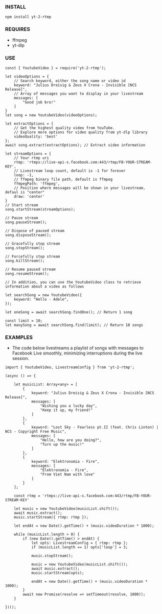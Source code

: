 ### INSTALL
```npm install yt-2-rtmp```

### REQUIRES
- ffmpeg
- yt-dlp

### USE
```
const { YoutubeVideo } = require('yt-2-rtmp');

let videoOptions = {
    // Search keyword, either the song name or video id
    keyword: "Julius Dreisig & Zeus X Crona - Invisible [NCS Release]", 
    // Array of messages you want to display in your livestream
    messages: [
        "Good job bro!"
    ]
}
let song = new YoutubeVideo(videoOptions);

let extractOptions = {
    // Get the highest quality video from YouTube. 
    // Explore more options for video quality from yt-dlp library
    videoQuality: 'best' 
};
await song.extract(extractOptions); // Extract video information

let streamOptions = {
    // Your rtmp uri
    rtmp: 'rtmps://live-api-s.facebook.com:443/rtmp/FB-YOUR-STREAM-KEY',
    // Livestream loop count, default is -1 for forever
    loop: -1,
    // ffmpeg binary file path, default is ffmpeg
    ffmpegPath: 'ffmpeg', 
    // Position where messages will be shown in your livestream, defaul is "center"
    draw: 'center'
}
// Start stream
song.startStream(streamOptions);

// Pause stream
song.pauseStream();

// Dispose of paused stream
song.disposeStream();

// Gracefully stop stream
song.stopStream();

// Forcefully stop stream
song.killStream();

// Resume paused stream
song.resumeStream();

// In addition, you can use the YoutubeVideo class to retrieve information about a video as follows

let searchSong = new YoutubeVideo({
    keyword: "Hello - Adele", 
});

let oneSong = await searchSong.findOne(); // Return 1 song

const limit = 10;
let manySong = await searchSong.find(limit); // Return 10 songs
```

### EXAMPLES
- The code below livestreams a playlist of songs with messages to Facebook Live smoothly, minimizing interruptions during the live session.
```
import { YoutubeVideo, LivestreamConfig } from 'yt-2-rtmp';

(async () => {

    let musicList: Array<any> = [
        {
            keyword: "Julius Dreisig & Zeus X Crona - Invisible [NCS Release]",
            messages: [
                "Wishing you a lucky day",
                "Keep it up, my friend!"
            ]
        },
        {
            keyword: "Lost Sky - Fearless pt.II (feat. Chris Linton) | NCS - Copyright Free Music",
            messages: [
                "Hello, how are you doing?",
                "Turn up the music!"
            ]
        },
        {
            keyword: "Elektronomia - Fire",
            messages: [
                "Elektronomia - Fire",
                "From Viet Nam with love"
            ]
        }
    ];

    const rtmp = 'rtmps://live-api-s.facebook.com:443/rtmp/FB-YOUR-STREAM-KEY'

    let music = new YoutubeVideo(musicList.shift());
    await music.extract();
    music.startStream({ rtmp: rtmp });

    let endAt = new Date().getTime() + (music.videoDuration * 1000);

    while (musicList.length > 0) {
        if (new Date().getTime() > endAt) {
            let opts: LivestreamConfig = { rtmp: rtmp };
            if (musicList.length == 1) opts['loop'] = 3;

            music.stopStream();

            music = new YoutubeVideo(musicList.shift());
            await music.extract();
            music.startStream(opts);

            endAt = new Date().getTime() + (music.videoDuration * 1000);
        }
        await new Promise(resolve => setTimeout(resolve, 1000));
    }

})();

```